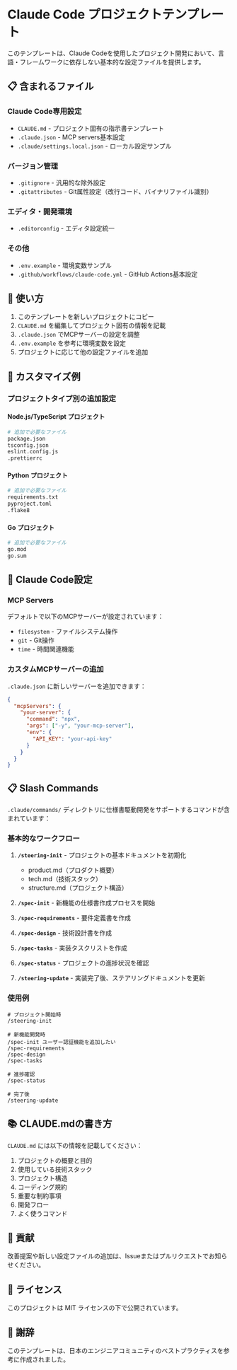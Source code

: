 # Claude Code プロジェクトテンプレート

このテンプレートは、Claude Codeを使用したプロジェクト開発において、言語・フレームワークに依存しない基本的な設定ファイルを提供します。

## 📋 含まれるファイル

### Claude Code専用設定
- `CLAUDE.md` - プロジェクト固有の指示書テンプレート
- `.claude.json` - MCP servers基本設定
- `.claude/settings.local.json` - ローカル設定サンプル

### バージョン管理
- `.gitignore` - 汎用的な除外設定
- `.gitattributes` - Git属性設定（改行コード、バイナリファイル識別）

### エディタ・開発環境
- `.editorconfig` - エディタ設定統一

### その他
- `.env.example` - 環境変数サンプル
- `.github/workflows/claude-code.yml` - GitHub Actions基本設定

## 🚀 使い方

1. このテンプレートを新しいプロジェクトにコピー
2. `CLAUDE.md` を編集してプロジェクト固有の情報を記載
3. `.claude.json` でMCPサーバーの設定を調整
4. `.env.example` を参考に環境変数を設定
5. プロジェクトに応じて他の設定ファイルを追加

## 📝 カスタマイズ例

### プロジェクトタイプ別の追加設定

#### Node.js/TypeScript プロジェクト
```bash
# 追加で必要なファイル
package.json
tsconfig.json
eslint.config.js
.prettierrc
```

#### Python プロジェクト
```bash
# 追加で必要なファイル
requirements.txt
pyproject.toml
.flake8
```

#### Go プロジェクト
```bash
# 追加で必要なファイル
go.mod
go.sum
```

## 🔧 Claude Code設定

### MCP Servers
デフォルトで以下のMCPサーバーが設定されています：
- `filesystem` - ファイルシステム操作
- `git` - Git操作
- `time` - 時間関連機能

### カスタムMCPサーバーの追加
`.claude.json` に新しいサーバーを追加できます：

```json
{
  "mcpServers": {
    "your-server": {
      "command": "npx",
      "args": ["-y", "your-mcp-server"],
      "env": {
        "API_KEY": "your-api-key"
      }
    }
  }
}
```

## 📋 Slash Commands

`.claude/commands/` ディレクトリに仕様書駆動開発をサポートするコマンドが含まれています：

### 基本的なワークフロー

1. **`/steering-init`** - プロジェクトの基本ドキュメントを初期化
   - product.md（プロダクト概要）
   - tech.md（技術スタック）
   - structure.md（プロジェクト構造）

2. **`/spec-init`** - 新機能の仕様書作成プロセスを開始

3. **`/spec-requirements`** - 要件定義書を作成

4. **`/spec-design`** - 技術設計書を作成

5. **`/spec-tasks`** - 実装タスクリストを作成

6. **`/spec-status`** - プロジェクトの進捗状況を確認

7. **`/steering-update`** - 実装完了後、ステアリングドキュメントを更新

### 使用例

```
# プロジェクト開始時
/steering-init

# 新機能開発時
/spec-init ユーザー認証機能を追加したい
/spec-requirements
/spec-design
/spec-tasks

# 進捗確認
/spec-status

# 完了後
/steering-update
```

## 📚 CLAUDE.mdの書き方

`CLAUDE.md` には以下の情報を記載してください：

1. プロジェクトの概要と目的
2. 使用している技術スタック
3. プロジェクト構造
4. コーディング規約
5. 重要な制約事項
6. 開発フロー
7. よく使うコマンド

## 🤝 貢献

改善提案や新しい設定ファイルの追加は、Issueまたはプルリクエストでお知らせください。

## 📄 ライセンス

このプロジェクトは MIT ライセンスの下で公開されています。

## 🙏 謝辞

このテンプレートは、日本のエンジニアコミュニティのベストプラクティスを参考に作成されました。
